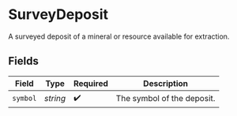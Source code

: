 # SurveyDeposit

A surveyed deposit of a mineral or resource available for extraction.


## Fields

| Field                      | Type                       | Required                   | Description                |
| -------------------------- | -------------------------- | -------------------------- | -------------------------- |
| `symbol`                   | *string*                   | :heavy_check_mark:         | The symbol of the deposit. |